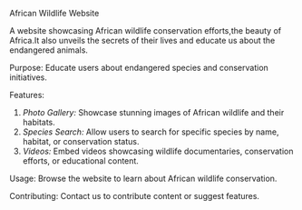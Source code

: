 African Wildlife Website

A website showcasing African wildlife conservation efforts,the beauty of 
Africa.It also unveils the secrets of their lives 
and educate us about the endangered animals.

Purpose:
Educate users about endangered species and conservation initiatives.

Features:

1. _Photo Gallery:_ Showcase stunning images of African wildlife and their habitats.
2. _Species Search:_ Allow users to search for specific species by name, habitat, or conservation status.
3. _Videos:_ Embed videos showcasing wildlife documentaries, conservation efforts, or educational content.


Usage:
Browse the website to learn about African wildlife conservation.

Contributing:
Contact us to contribute content or suggest features.
